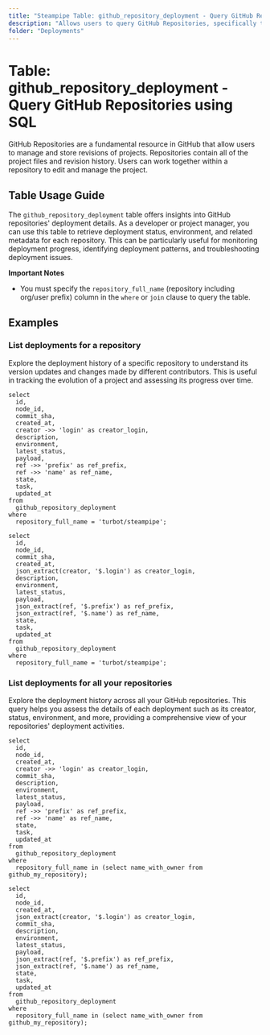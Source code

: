 ```yaml
---
title: "Steampipe Table: github_repository_deployment - Query GitHub Repositories using SQL"
description: "Allows users to query GitHub Repositories, specifically the deployment information, providing insights into the deployment status, environment, and associated metadata."
folder: "Deployments"
---
```


# Table: github_repository_deployment - Query GitHub Repositories using SQL

GitHub Repositories are a fundamental resource in GitHub that allow users to manage and store revisions of projects. Repositories contain all of the project files and revision history. Users can work together within a repository to edit and manage the project.

## Table Usage Guide

The `github_repository_deployment` table offers insights into GitHub repositories' deployment details. As a developer or project manager, you can use this table to retrieve deployment status, environment, and related metadata for each repository. This can be particularly useful for monitoring deployment progress, identifying deployment patterns, and troubleshooting deployment issues.

**Important Notes**
- You must specify the `repository_full_name` (repository including org/user prefix) column in the `where` or `join` clause to query the table.

## Examples

### List deployments for a repository
Explore the deployment history of a specific repository to understand its version updates and changes made by different contributors. This is useful in tracking the evolution of a project and assessing its progress over time.

```sql+postgres
select
  id,
  node_id,
  commit_sha,
  created_at,
  creator ->> 'login' as creator_login,
  description,
  environment,
  latest_status,
  payload,
  ref ->> 'prefix' as ref_prefix,
  ref ->> 'name' as ref_name,
  state,
  task,
  updated_at
from
  github_repository_deployment
where
  repository_full_name = 'turbot/steampipe';
```

```sql+sqlite
select
  id,
  node_id,
  commit_sha,
  created_at,
  json_extract(creator, '$.login') as creator_login,
  description,
  environment,
  latest_status,
  payload,
  json_extract(ref, '$.prefix') as ref_prefix,
  json_extract(ref, '$.name') as ref_name,
  state,
  task,
  updated_at
from
  github_repository_deployment
where
  repository_full_name = 'turbot/steampipe';
```

### List deployments for all your repositories
Explore the deployment history across all your GitHub repositories. This query helps you assess the details of each deployment such as its creator, status, environment, and more, providing a comprehensive view of your repositories' deployment activities.

```sql+postgres
select
  id,
  node_id,
  created_at,
  creator ->> 'login' as creator_login,
  commit_sha,
  description,
  environment,
  latest_status,
  payload,
  ref ->> 'prefix' as ref_prefix,
  ref ->> 'name' as ref_name,
  state,
  task,
  updated_at
from
  github_repository_deployment
where
  repository_full_name in (select name_with_owner from github_my_repository);
```

```sql+sqlite
select
  id,
  node_id,
  created_at,
  json_extract(creator, '$.login') as creator_login,
  commit_sha,
  description,
  environment,
  latest_status,
  payload,
  json_extract(ref, '$.prefix') as ref_prefix,
  json_extract(ref, '$.name') as ref_name,
  state,
  task,
  updated_at
from
  github_repository_deployment
where
  repository_full_name in (select name_with_owner from github_my_repository);
```